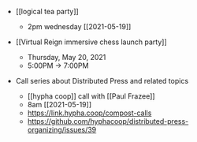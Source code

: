 - [[logical tea party]]
	- 2pm wednesday [[2021-05-19]]

- [[Virtual Reign immersive chess launch party]]
	- Thursday, May 20, 2021
	- 5:00PM → 7:00PM

- Call series about Distributed Press and related topics 
	- [[hypha coop]] call with [[Paul Frazee]]
	- 8am [[2021-05-19]]
	- https://link.hypha.coop/compost-calls
	- https://github.com/hyphacoop/distributed-press-organizing/issues/39

